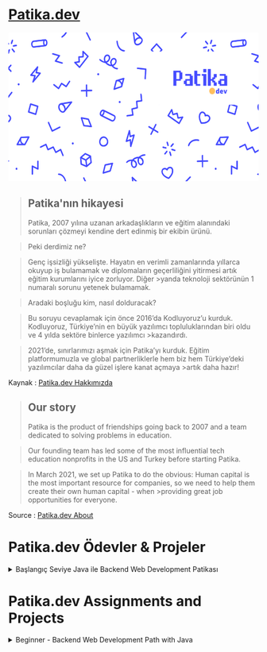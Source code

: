 # [Patika.dev](https://app.patika.dev/)
<p align="center">
  <img width="1000" height="300" src="https://github.com/aykutcihansevim/PatikaDev/blob/main/images/patikadev.png?raw=true">

</p>

>## Patika'nın hikayesi
>Patika, 2007 yılına uzanan arkadaşlıkların ve eğitim alanındaki sorunları çözmeyi kendine dert edinmiş bir ekibin ürünü. 

>Peki derdimiz ne? 

>Genç işsizliği yükselişte. Hayatın en verimli zamanlarında yıllarca okuyup iş bulamamak ve diplomaların geçerliliğini yitirmesi artık eğitim kurumlarını iyice zorluyor. Diğer >yanda teknoloji sektörünün 1 numaralı sorunu yetenek bulamamak.

>Aradaki boşluğu kim, nasıl dolduracak? 

>Bu soruyu cevaplamak için önce 2016’da Kodluyoruz’u kurduk. Kodluyoruz, Türkiye’nin en büyük yazılımcı topluluklarından biri oldu ve 4 yılda sektöre binlerce yazılımcı >kazandırdı.

>2021’de, sınırlarımızı aşmak için Patika’yı kurduk. Eğitim platformumuzla ve global partnerliklerle hem biz hem Türkiye’deki yazılımcılar daha da güzel işlere kanat açmaya >artık daha hazır!

Kaynak : [Patika.dev Hakkımızda](https://www.patika.dev/tr/hakkimizda)

>## Our story
>Patika is the product of friendships going back to 2007 and a team dedicated to solving problems in education.

>Our founding team has led some of the most influential tech education nonprofits in the US and Turkey before starting Patika.

>In March 2021, we set up Patika to do the obvious: Human capital is the most important resource for companies, so we need to help them create their own human capital - when >providing great job opportunities for everyone.

Source : [Patika.dev About](https://www.patika.dev/about)

# Patika.dev Ödevler & Projeler
<details><summary>Başlangıç Seviye Java ile Backend Web Development Patikası</summary>
<p>
  
## `Veri Yapıları ve Algoritmalar`

- [Sorting (Sıralama) Algoritmaları - Insertion Sort](https://github.com/aykutcihansevim/PatikaDev/blob/main/Beginner%20-%20Backend%20Web%20Development%20Path%20with%20Java/Data%20Structures%20and%20Algorithms/Insertion%20Sort%20Project/InsertionSort.md)
- [Sorting (Sıralama) Algoritmaları - Merge Sort](https://github.com/aykutcihansevim/PatikaDev/blob/main/Beginner%20-%20Backend%20Web%20Development%20Path%20with%20Java/Data%20Structures%20and%20Algorithms/Merge%20Sort%20Project/MergeSort.md) 
- [Searching (Arama) Algoritmaları - Binary Search Tree](https://github.com/aykutcihansevim/PatikaDev/blob/main/Beginner%20-%20Backend%20Web%20Development%20Path%20with%20Java/Data%20Structures%20and%20Algorithms/Binary%20Search%20Tree%20Project/BinarySearchTree.md)
  
</p>






</details>



# Patika.dev Assignments and Projects
<details><summary>Beginner - Backend Web Development Path with Java</summary>
  <p>

  </p>



<p align="center">
  <img width="600" height="300" src="https://github.com/aykutcihansevim/PatikaDev/blob/main/images/workinprogress.png?raw=true">
  <img width="600" height="300" src="https://github.com/aykutcihansevim/PatikaDev/blob/main/images/underconscontentwillbe.png?raw=true">
</p>


</details>




                


